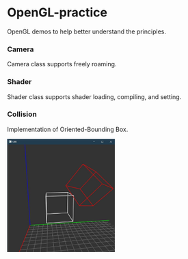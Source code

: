 # OpenGL-practice
OpenGL demos to help better understand the principles.

### Camera
Camera class supports freely roaming.

### Shader
Shader class supports shader loading, compiling, and setting.

### Collision
Implementation of Oriented-Bounding Box.

<img src="screenshot/obb.jpg" width="50%">